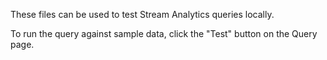 These files can be used to test Stream Analytics queries locally.

To run the query against sample data, click the "Test" button on the Query page.

